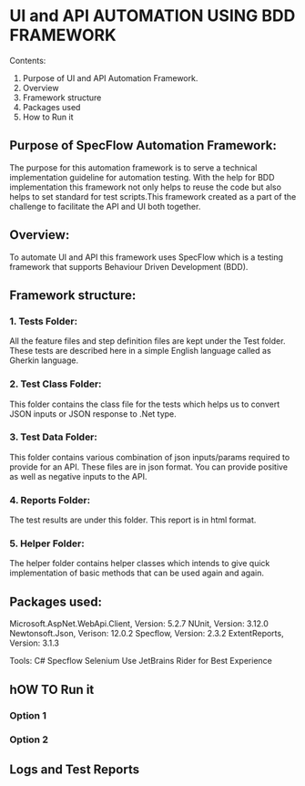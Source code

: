 # UI and API AUTOMATION USING BDD FRAMEWORK

Contents:

1. Purpose of UI and API Automation Framework.
2. Overview
3. Framework structure
4. Packages used
5. How to Run it 

## Purpose of SpecFlow  Automation Framework:

The purpose for this automation framework is to serve a technical implementation guideline for automation testing. With the help for BDD implementation this framework not only helps to reuse the code but also helps to set standard for test scripts.This framework created as a part of the challenge to facilitate the API and UI both together.

## Overview:

To automate UI and API this framework uses SpecFlow which is a testing framework that supports Behaviour Driven Development (BDD).

## Framework structure:

### 1. Tests Folder:

All the feature files and step definition files are kept under the Test folder. These tests are described here in a simple English language called as Gherkin language.

### 2. Test Class Folder:

This folder contains the class file for the tests which helps us to convert JSON inputs or JSON response to .Net type.
###

### 3. Test Data Folder:

This folder contains various combination of json inputs/params required to provide for an API. These files are in json format. You can provide positive as well as negative inputs to the API.

###  4. Reports Folder:


The test results are under this folder. This report is in html format.

### 5. Helper Folder:


The helper folder contains helper classes which intends to give quick implementation of basic methods that can be used again and again.

## Packages used:


Microsoft.AspNet.WebApi.Client, Version: 5.2.7 NUnit, Version: 3.12.0 Newtonsoft.Json, Verison: 12.0.2 Specflow, Version: 2.3.2 ExtentReports, Version: 3.1.3

Tools: C# Specflow Selenium Use JetBrains Rider for Best Experience

## hOW TO Run it

### Option 1

### Option 2

## Logs and Test Reports


